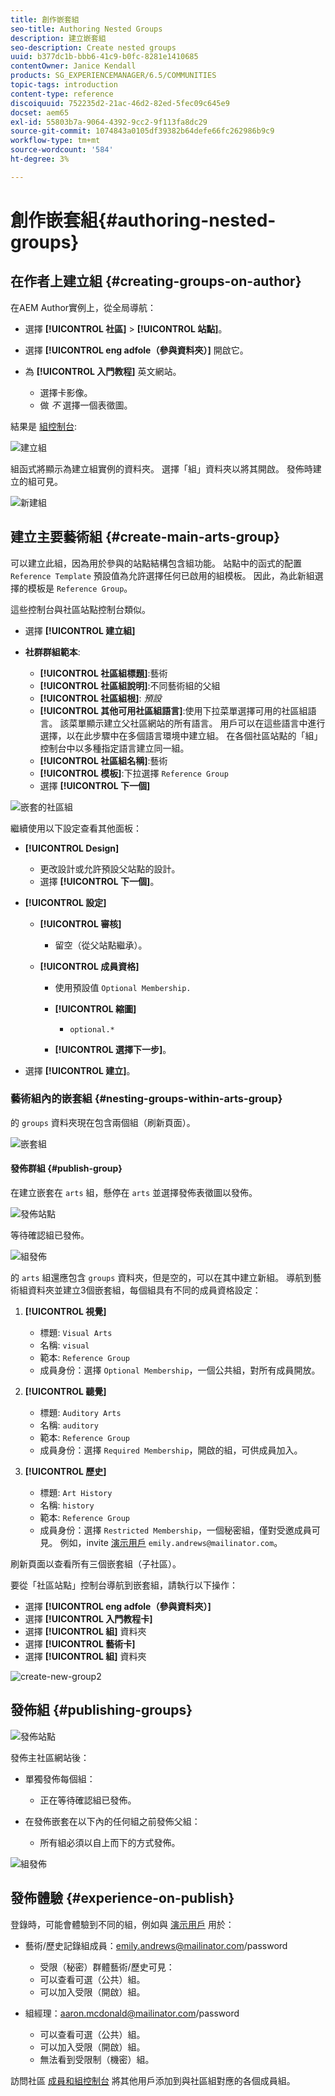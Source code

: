 ```yaml
---
title: 創作嵌套組
seo-title: Authoring Nested Groups
description: 建立嵌套組
seo-description: Create nested groups
uuid: b377dc1b-bbb6-41c9-b0fc-8281e1410685
contentOwner: Janice Kendall
products: SG_EXPERIENCEMANAGER/6.5/COMMUNITIES
topic-tags: introduction
content-type: reference
discoiquuid: 752235d2-21ac-46d2-82ed-5fec09c645e9
docset: aem65
exl-id: 55803b7a-9064-4392-9cc2-9f113fa8dc29
source-git-commit: 1074843a0105df39382b64defe66fc262986b9c9
workflow-type: tm+mt
source-wordcount: '584'
ht-degree: 3%

---
```


# 創作嵌套組{#authoring-nested-groups}

## 在作者上建立組 {#creating-groups-on-author}

在AEM Author實例上，從全局導航：

* 選擇 **[!UICONTROL 社區]** > **[!UICONTROL 站點]**。
* 選擇 **[!UICONTROL eng adfole（參與資料夾）]** 開啟它。
* 為 **[!UICONTROL 入門教程]** 英文網站。

   * 選擇卡影像。
   * 做 *不* 選擇一個表徵圖。

結果是 [組控制台](/help/communities/groups.md):

![建立組](assets/create-group.png)

組函式將顯示為建立組實例的資料夾。 選擇「組」資料夾以將其開啟。 發佈時建立的組可見。

![新建組](assets/create-new-group.png)

## 建立主要藝術組 {#create-main-arts-group}

可以建立此組，因為用於參與的站點結構包含組功能。 站點中的函式的配置 `Reference Template` 預設值為允許選擇任何已啟用的組模板。 因此，為此新組選擇的模板是 `Reference Group`。

這些控制台與社區站點控制台類似。

* 選擇 **[!UICONTROL 建立組]**

* **社群群組範本**:

   * **[!UICONTROL 社區組標題]**:藝術
   * **[!UICONTROL 社區組說明]**:不同藝術組的父組
   * **[!UICONTROL 社區組根]**: *預設*
   * **[!UICONTROL 其他可用社區組語言]**:使用下拉菜單選擇可用的社區組語言。 該菜單顯示建立父社區網站的所有語言。 用戶可以在這些語言中進行選擇，以在此步驟中在多個語言環境中建立組。 在各個社區站點的「組」控制台中以多種指定語言建立同一組。
   * **[!UICONTROL 社區組名稱]**:藝術
   * **[!UICONTROL 模板]**:下拉選擇 `Reference Group`
   * 選擇 **[!UICONTROL 下一個]**

![嵌套的社區組](assets/parent-to-nestedgroup.png)

繼續使用以下設定查看其他面板：

* **[!UICONTROL Design]**

   * 更改設計或允許預設父站點的設計。
   * 選擇 **[!UICONTROL 下一個]**。

* **[!UICONTROL 設定]**

   * **[!UICONTROL 審核]**

      * 留空（從父站點繼承）。
   * **[!UICONTROL 成員資格]**

      * 使用預設值 `Optional Membership.`

      * **[!UICONTROL 縮圖]**
         * `optional.*`
      * **[!UICONTROL 選擇下一步]**。



* 選擇 **[!UICONTROL 建立]**。

### 藝術組內的嵌套組 {#nesting-groups-within-arts-group}

的 `groups` 資料夾現在包含兩個組（刷新頁面）。

![嵌套組](assets/create-community-group.png)

#### 發佈群組 {#publish-group}

在建立嵌套在 `arts` 組，懸停在 `arts` 並選擇發佈表徵圖以發佈。

![發佈站點](assets/publish-site.png)

等待確認組已發佈。

![組發佈](assets/group-published.png)

的 `arts` 組還應包含 `groups` 資料夾，但是空的，可以在其中建立新組。 導航到藝術組資料夾並建立3個嵌套組，每個組具有不同的成員資格設定：

1. **[!UICONTROL 視覺]**

   * 標題: `Visual Arts`
   * 名稱: `visual`
   * 範本: `Reference Group`
   * 成員身份：選擇 `Optional Membership`，一個公共組，對所有成員開放。

1. **[!UICONTROL 聽覺]**

   * 標題: `Auditory Arts`
   * 名稱: `auditory`
   * 範本: `Reference Group`
   * 成員身份：選擇 `Required Membership`，開啟的組，可供成員加入。

1. **[!UICONTROL 歷史]**

   * 標題: `Art History`
   * 名稱: `history`
   * 範本: `Reference Group`
   * 成員身份：選擇 `Restricted Membership`，一個秘密組，僅對受邀成員可見。 例如，invite [演示用戶](/help/communities/tutorials.md#demo-users) `emily.andrews@mailinator.com`。

刷新頁面以查看所有三個嵌套組（子社區）。

要從「社區站點」控制台導航到嵌套組，請執行以下操作：

* 選擇 **[!UICONTROL eng adfole（參與資料夾）]**
* 選擇 **[!UICONTROL 入門教程卡]**
* 選擇 **[!UICONTROL 組]** 資料夾
* 選擇 **[!UICONTROL 藝術卡]**
* 選擇 **[!UICONTROL 組]** 資料夾

![create-new-group2](assets/create-new-group2.png)

## 發佈組 {#publishing-groups}

![發佈站點](assets/publish-site.png)

發佈主社區網站後：

* 單獨發佈每個組：

   * 正在等待確認組已發佈。

* 在發佈嵌套在以下內的任何組之前發佈父組：

   * 所有組必須以自上而下的方式發佈。

![組發佈](assets/group-published.png)

## 發佈體驗 {#experience-on-publish}

登錄時，可能會體驗到不同的組，例如與 [演示用戶](/help/communities/tutorials.md#demo-users) 用於：

* 藝術/歷史記錄組成員：emily.andrews@mailinator.com/password
   * 受限（秘密）群體藝術/歷史可見：
   * 可以查看可選（公共）組。
   * 可以加入受限（開啟）組。

* 組經理：aaron.mcdonald@mailinator.com/password

   * 可以查看可選（公共）組。
   * 可以加入受限（開啟）組。
   * 無法看到受限制（機密）組。

訪問社區 [成員和組控制台](/help/communities/members.md) 將其他用戶添加到與社區組對應的各個成員組。

